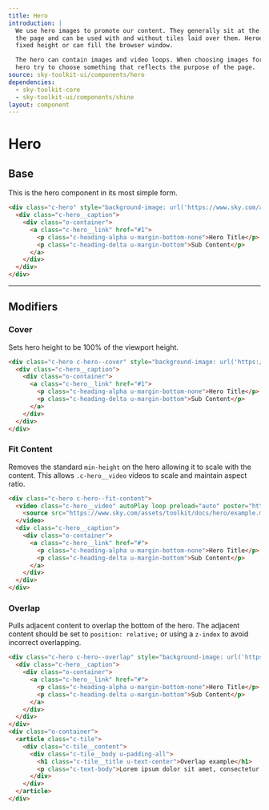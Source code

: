 ```yaml
---
title: Hero
introduction: |
  We use hero images to promote our content. They generally sit at the top of
  the page and can be used with and without tiles laid over them. Heroes can be
  fixed height or can fill the browser window.

  The hero can contain images and video loops. When choosing images for your
  hero try to choose something that reflects the purpose of the page.
source: sky-toolkit-ui/components/hero
dependencies:
  - sky-toolkit-core
  - sky-toolkit-ui/components/shine
layout: component
---
```


# Hero

## Base

This is the hero component in its most simple form.

```html { "container": "flush" }
<div class="c-hero" style="background-image: url('https://www.sky.com/assets/toolkit/docs/hero/example.jpg');">
  <div class="c-hero__caption">
    <div class="o-container">
      <a class="c-hero__link" href="#1">
        <p class="c-heading-alpha u-margin-bottom-none">Hero Title</p>
        <p class="c-heading-delta u-margin-bottom">Sub Content</p>
      </a>
    </div>
  </div>
</div>
```

---

## Modifiers

### Cover

Sets hero height to be 100% of the viewport height.

```html { "container": "flush" }
<div class="c-hero c-hero--cover" style="background-image: url('https://www.sky.com/assets/toolkit/docs/hero/example.jpg');">
  <div class="c-hero__caption">
    <div class="o-container">
      <a class="c-hero__link" href="#1">
        <p class="c-heading-alpha u-margin-bottom-none">Hero Title</p>
        <p class="c-heading-delta u-margin-bottom">Sub Content</p>
      </a>
    </div>
  </div>
</div>
```

### Fit Content

Removes the standard `min-height` on the hero allowing it to scale with the 
content. This allows `.c-hero__video` videos to scale and maintain aspect ratio.

```html { "container": "flush" }
<div class="c-hero c-hero--fit-content">
  <video class="c-hero__video" autoPlay loop preload="auto" poster="https://www.sky.com/assets/toolkit/docs/hero/example-poster.jpg" width="100%" height="100%">
    <source src="https://www.sky.com/assets/toolkit/docs/hero/example.mp4" type="video/mp4">
  </video>
  <div class="c-hero__caption">
    <div class="o-container">
      <a class="c-hero__link" href="#">
        <p class="c-heading-alpha u-margin-bottom-none">Hero Title</p>
        <p class="c-heading-delta u-margin-bottom">Sub Content</p>
      </a>
    </div>
  </div>
</div>
```

### Overlap

Pulls adjacent content to overlap the bottom of the hero. The adjacent content
should be set to `position: relative;` or using a `z-index` to avoid incorrect
overlapping.

```html { "container": "flush" }
<div class="c-hero c-hero--overlap" style="background-image: url('https://www.sky.com/assets/toolkit/docs/hero/example.jpg');">
  <div class="c-hero__caption">
    <div class="o-container">
      <a class="c-hero__link" href="#">
        <p class="c-heading-alpha u-margin-bottom-none">Hero Title</p>
        <p class="c-heading-delta u-margin-bottom">Sub Content</p>
      </a>
    </div>
  </div>
</div>
<div class="o-container">
  <article class="c-tile">
    <div class="c-tile__content">
      <div class="c-tile__body u-padding-all">
        <h1 class="c-tile__title u-text-center">Overlap example</h1>
        <p class="c-text-body">Lorem ipsum dolor sit amet, consectetur adipiscing elit. Ut quis tempor tellus, a sagittis ex. Ut tempus, nisi sit amet mollis interdum, lorem velit commodo nisi, ornare ullamcorper massa sem eu leo. Praesent euismod ut libero ac eleifend. Suspendisse commodo sollicitudin nulla, accumsan hendrerit erat tincidunt et. Maecenas aliquet velit in sapien sagittis sollicitudin.</p>
      </div>
    </div>
  </article>
</div>
```

